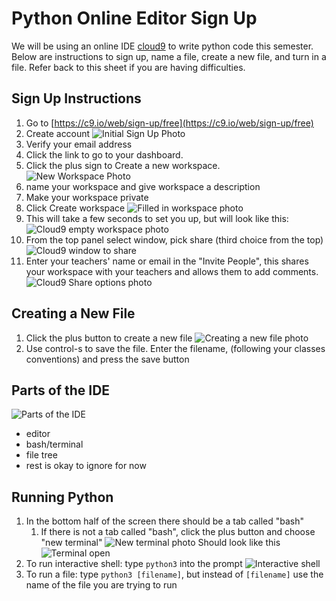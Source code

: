# Python Online Editor Sign Up
We will be using an online IDE [cloud9](https://c9.io) to write python code this semester.  Below are instructions to sign up, name a file, create a new file, and turn in a file. Refer back to this sheet if you are having difficulties. 

## Sign Up Instructions

1. Go to [https://c9.io/web/sign-up/free](https://c9.io/web/sign-up/free)
2. Create account
![Initial Sign Up Photo]()
3. Verify your email address
4. Click the link to go to your dashboard. 
5. Click the plus sign to Create a new workspace. 
![New Workspace Photo]()
6. name your workspace and give workspace a description
7. Make your workspace private
8. Click Create workspace 
![Filled in workspace photo]()
9. This will take a few seconds to set you up, but will look like this: 
![Cloud9 empty workspace photo]()
10. From the top panel select window, pick share (third choice from the top)
![Cloud9 window to share]()
11. Enter your teachers' name or email in the "Invite People", this shares your workspace with your teachers and allows them to add comments. 
![Cloud9 Share options photo]()

## Creating a New File
1. Click the plus button to create a new file 
![Creating a new file photo]()
2. Use control-s to save the file. Enter the filename, (following your classes conventions) and press the save button

## Parts of the IDE
![Parts of the IDE]()
* editor
* bash/terminal
* file tree
* rest is okay to ignore for now

## Running Python 
1. In the bottom half of the screen there should be a tab called "bash"
	1. If there is not a tab called "bash", click the plus button and choose "new terminal"
	![New terminal photo]()
Should look like this
![Terminal open]()
2. To run interactive shell: type `python3` into the prompt
![Interactive shell]() 
3. To run a file: type `python3 [filename]`, but instead of `[filename]` use the name of the file you are trying to run
